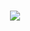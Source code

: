 <h1 align="center">
<p align="center">
<a href="https://www.urionlinejudge.com.br/judge/"><img src="https://imgur.com/5NwUUpc.png"/></a">
</p>
</h1>
